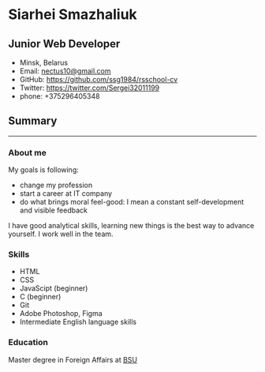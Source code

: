 # Siarhei Smazhaliuk 

## Junior Web Developer 

* Minsk, Belarus
* Email: <nectus10@gmail.com>
* GitHub: <https://github.com/ssg1984/rsschool-cv>
* Twitter: <https://twitter.com/Sergei32011199>
* phone: +375296405348


## Summary

***

### About me

My goals is following:
* change my profession
* start a career at IT company
* do what brings moral feel-good: I mean a constant self-development and visible feedback

I have good analytical skills, learning new things is the best way to advance yourself. I work well in the team.

### Skills

* HTML
* CSS
* JavaScipt (beginner)
* C (beginner)
* Git
* Adobe Photoshop, Figma
* Intermediate English language skills

### Education

Master degree in Foreign Affairs at [BSU](https://fir.bsu.by/en/)